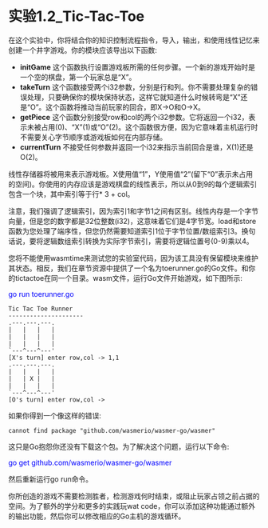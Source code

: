 # 实验1.2_Tic-Tac-Toe

在这个实验中，你将结合你的知识控制流程指令，导入，输出，和使用线性记忆来创建一个井字游戏。你的模块应该导出以下函数:
- **initGame** 这个函数执行设置游戏板所需的任何步骤。一个新的游戏开始时是一个空的棋盘，第一个玩家总是“X”。
- **takeTurn** 这个函数接受两个i32参数，分别是行和列。你不需要处理复杂的错误处理，只要确保你的模块保持状态，这样它就知道什么时候转弯是“X”还是“O”。这个函数将推动当前玩家的回合，即X-&gt;O和O-&gt;X。
- **getPiece** 这个函数分别接受row和col的两个i32参数。它将返回一个i32，表示未被占用(0)、“X”(1)或“O”(2)。这个函数很方便，因为它意味着主机运行时不需要关心字节顺序或游戏板如何在内部存储。
- **currentTurn** 不接受任何参数并返回一个i32来指示当前回合是谁，X(1)还是O(2)。

线性存储器将被用来表示游戏板。X使用值“1”，Y使用值“2”(留下“0”表示未占用的空间)。你使用的内存应该是游戏棋盘的线性表示，所以从0到9的每个逻辑索引包含一个块，其中索引等于行* 3 + col。

注意，我们强调了逻辑索引，因为索引1和字节1之间有区别。线性内存是一个字节向量，但是您的数字都是32位整数(i32)，这意味着它们是4字节宽。load和store函数为您处理了端序性，但您仍然需要知道索引1位于字节位置/数组索引3。换句话说，要将逻辑数组索引转换为实际字节索引，需要将逻辑位置号(0-9)乘以4。

您将不能使用wasmtime来测试您的实验室代码，因为该工具没有保留模块来维护其状态。相反，我们在章节资源中提供了一个名为toerunner.go的Go文件。和你的tictactoe在同一个目录。wasm文件，运行Go文件开始游戏，如下图所示:

<font color=Blue>go run toerunner.go</font>
```text
Tic Tac Toe Runner
---------------------
.---.---.---.
|   |   |   |
|   |   |   |
|   |   |   |
`---^---^---'
[X's turn] enter row,col -> 1,1
.---.---.---.
|   |   |   |
|   | X |   |
|   |   |   |
`---^---^---'
[O's turn] enter row,col ->
```

如果你得到一个像这样的错误:

```text
cannot find package "github.com/wasmerio/wasmer-go/wasmer"
```

这只是Go抱怨你还没有下载这个包。为了解决这个问题，运行以下命令:

<font color=Blue>go get github.com/wasmerio/wasmer-go/wasmer</font>

然后重新运行go run命令。

你所创造的游戏不需要检测胜者，检测游戏何时结束，或阻止玩家占领之前占据的空间。为了额外的学分和更多的实践玩wat code，你可以添加这种功能通过额外的输出功能，然后你可以修改相应的Go主机的游戏循环。
